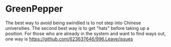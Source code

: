 # GreenPepper
The best way to avoid being swindled is to not step into Chinese universities.
The second best way is to get "hats" before taking up a position.
For those who are already in the system and want to find ways out, one way is https://github.com/623637646/996.Leave/issues
